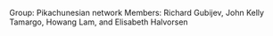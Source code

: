 Group: Pikachunesian network
Members: Richard Gubijev, John Kelly Tamargo, Howang Lam, and Elisabeth Halvorsen

